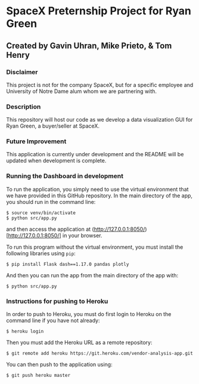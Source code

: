 # SpaceX Preternship Project for Ryan Green
## Created by Gavin Uhran, Mike Prieto, & Tom Henry
### Disclaimer
This project is not for the company SpaceX, but for a specific employee and University of Notre Dame alum whom we are partnering with.
### Description
This repository will host our code as we develop a data visualization GUI for Ryan Green, a buyer/seller at SpaceX.

### Future Improvement
This application is currently under development and the README will be updated when development is complete.

### Running the Dashboard in development
To run the application, you simply need to use the virtual environment that we have provided in this GitHub repository. In the main directory of the app, you should run in the command line:

    $ source venv/bin/activate
    $ python src/app.py

and then access the application at (http://127.0.0.1:8050/)[http://127.0.0.1:8050/] in your browser.

To run this program without the virtual environment, you must install the following libraries using `pip`:

    $ pip install Flask dash==1.17.0 pandas plotly

And then you can run the app from the main directory of the app with:

    $ python src/app.py

### Instructions for pushing to Heroku
In order to push to Heroku, you must do first login to Heroku on the command line if you have not already:

    $ heroku login

Then you must add the Heroku URL as a remote repository:

    $ git remote add heroku https://git.heroku.com/vendor-analysis-app.git

You can then push to the application using:

    $ git push heroku master
